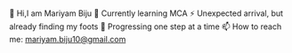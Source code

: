 👋 Hi,I am Mariyam Biju
🌱 Currently learning MCA
⚡️ Unexpected arrival, but already finding my foots
🚀 Progressing one step at a time
📫 How to reach me: mariyam.biju10@gmail.com
